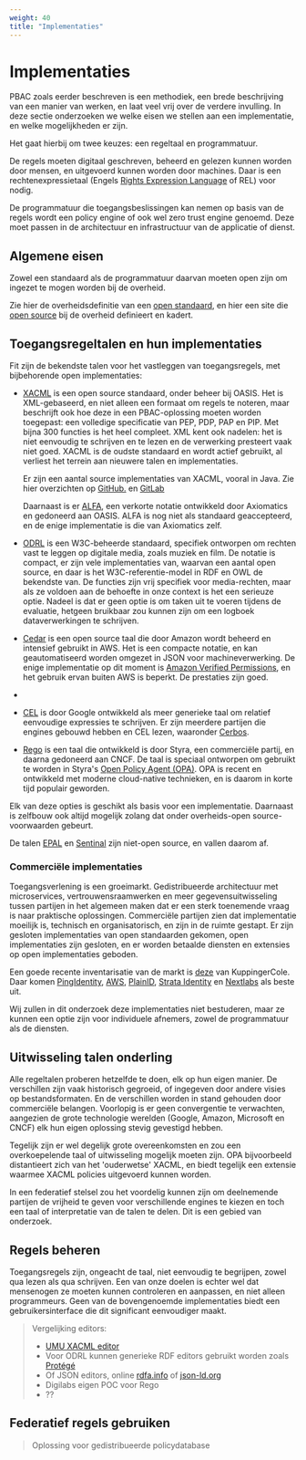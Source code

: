 ```yaml
---
weight: 40
title: "Implementaties"
---
```


# Implementaties

PBAC zoals eerder beschreven is een methodiek, een brede beschrijving van een manier van werken, en laat veel vrij over de verdere invulling.
In deze sectie onderzoeken we welke eisen we stellen aan een implementatie, en welke mogelijkheden er zijn.

Het gaat hierbij om twee keuzes: een regeltaal en programmatuur.

De regels moeten digitaal geschreven, beheerd en gelezen kunnen worden door mensen, en uitgevoerd kunnen
worden door machines. Daar is een rechtenexpressietaal (Engels [Rights Expression Language](https://en.wikipedia.org/wiki/Rights_Expression_Language) of REL) voor nodig.

De programmatuur die toegangsbeslissingen kan nemen op basis van de regels wordt een policy engine of ook wel zero trust engine genoemd.
Deze moet passen in de architectuur en infrastructuur van de applicatie of dienst.

## Algemene eisen

Zowel een standaard als de programmatuur daarvan moeten open zijn om ingezet te mogen worden bij de overheid.

Zie hier de overheidsdefinitie van een [open standaard](https://www.digitaleoverheid.nl/overzicht-van-alle-onderwerpen/open-standaarden/), en
hier een site die [open source](https://opensourcewerken.nl/) bij de overheid definieert en kadert.

## Toegangsregeltalen en hun implementaties

Fit zijn de bekendste talen voor het vastleggen van toegangsregels, met bijbehorende open implementaties:

- [XACML](https://en.wikipedia.org/wiki/XACML) is een open source standaard, onder beheer bij OASIS. Het is XML-gebaseerd, en niet alleen
een formaat om regels te noteren, maar beschrijft ook hoe deze in een PBAC-oplossing moeten worden toegepast: een volledige specificatie van 
PEP, PDP, PAP en PIP. Met bijna 300 functies is het heel compleet. 
XML kent ook nadelen: het is niet eenvoudig te schrijven en te lezen en de verwerking presteert vaak niet goed.
XACML is de oudste standaard en wordt actief gebruikt, al verliest het terrein aan nieuwere talen en implementaties.

  Er zijn een aantal source implementaties van XACML, vooral in Java. Zie hier overzichten op [GitHub.](https://github.com/topics/xacml) en [GitLab](https://gitlab.com/search?search=xacml)

  Daarnaast is er [ALFA](https://en.wikipedia.org/wiki/Abbreviated_Language_for_Authorization), een verkorte notatie ontwikkeld door Axiomatics en 
gedoneerd aan OASIS. ALFA is nog niet als standaard geaccepteerd, en de enige implementatie is die van Axiomatics zelf.

- [ODRL](https://en.wikipedia.org/wiki/ODRL) is een W3C-beheerde standaard, specifiek ontworpen om rechten vast te leggen op digitale media, zoals muziek en film. De notatie is compact,
  er zijn vele implementaties van, waarvan een aantal open source, en daar is het W3C-referentie-model in RDF en OWL de bekendste van.
  De functies zijn vrij specifiek voor media-rechten, maar als ze voldoen aan de behoefte in onze context is het een serieuze optie.
  Nadeel is dat er geen optie is om taken uit te voeren tijdens de evaluatie, hetgeen bruikbaar zou kunnen zijn om een
  logboek dataverwerkingen te schrijven.

- [Cedar](https://github.com/cedar-policy) is een open source taal die door Amazon wordt beheerd en intensief gebruikt in AWS.
  Het is een compacte notatie, en kan geautomatiseerd worden omgezet in JSON voor machineverwerking. De enige implementatie
  op dit moment is [Amazon Verified Permissions](https://aws.amazon.com/verified-permissions/), en het gebruik ervan buiten AWS is beperkt. De prestaties zijn goed.
- 
- [CEL](https://github.com/google/cel-spec/blob/master/doc/intro.md) is door Google ontwikkeld als meer generieke taal om relatief eenvoudige expressies te schrijven.
Er zijn meerdere partijen die engines gebouwd hebben en CEL lezen, waaronder [Cerbos](https://www.cerbos.dev/).

- [Rego](https://www.openpolicyagent.org/docs/latest/#rego) is een taal die ontwikkeld is door Styra, een commerciële partij, en daarna gedoneerd aan CNCF. 
De taal is speciaal ontworpen om gebruikt te worden in Styra's [Open Policy Agent (OPA)](https://www.openpolicyagent.org/). 
OPA is recent en ontwikkeld met moderne cloud-native technieken, en is daarom in korte tijd populair geworden.

Elk van deze opties is geschikt als basis voor een implementatie. Daarnaast is zelfbouw ook altijd mogelijk zolang
dat onder overheids-open source-voorwaarden gebeurt.

De talen [EPAL](https://www.w3.org/2003/p3p-ws/pp/ibm3.html) en [Sentinal](https://developer.hashicorp.com/sentinel) zijn niet-open source, en vallen daarom af.

### Commerciële implementaties

Toegangsverlening is een groeimarkt. Gedistribueerde architectuur met microservices, vertrouwensraamwerken en meer
gegevensuitwisseling tussen partijen in het algemeen maken dat er een sterk toenemende vraag is naar praktische oplossingen. 
Commerciële partijen zien dat implementatie moeilijk is, technisch en organisatorisch, en zijn in de ruimte gestapt. 
Er zijn gesloten implementaties van open standaarden gekomen, open implementaties zijn gesloten, en er worden
betaalde diensten en extensies op open implementaties geboden.

Een goede recente inventarisatie van de markt is [deze](https://www.kuppingercole.com/research/lc80819/policy-based-access-management) van KuppingerCole.
Daar komen [PingIdentity](https://www.pingidentity.com/en.html), [AWS](https://aws.amazon.com/verified-permissions/), [PlainID](https://www.plainid.com/), [Strata Identity](https://www.strata.io/) en [Nextlabs](https://www.strata.io/) als beste uit.

Wij zullen in dit onderzoek deze implementaties niet bestuderen, maar ze kunnen een optie zijn voor individuele afnemers,
zowel de programmatuur als de diensten.

## Uitwisseling talen onderling

Alle regeltalen proberen hetzelfde te doen, elk op hun eigen manier. De verschillen zijn vaak historisch gegroeid, of
ingegeven door andere visies op bestandsformaten. En de verschillen worden in stand gehouden door commerciële belangen.
Voorlopig is er geen convergentie te verwachten, aangezien de grote technologie werelden (Google, Amazon, Microsoft en 
CNCF) elk hun eigen oplossing stevig gevestigd hebben.

Tegelijk zijn er wel degelijk grote overeenkomsten en zou een overkoepelende taal of uitwisseling mogelijk moeten zijn.
OPA bijvoorbeeld distantieert zich van het 'ouderwetse' XACML, en biedt tegelijk een extensie waarmee XACML policies
uitgevoerd kunnen worden.

In een federatief stelsel zou het voordelig kunnen zijn om deelnemende partijen de vrijheid te geven voor verschillende
engines te kiezen en toch een taal of interpretatie van de talen te delen. Dit is een gebied van onderzoek.

## Regels beheren
Toegangsregels zijn, ongeacht de taal, niet eenvoudig te begrijpen, zowel qua lezen als qua schrijven. Een van onze doelen is
echter wel dat mensenogen ze moeten kunnen controleren en aanpassen, en niet alleen programmeurs. Geen van de 
bovengenoemde implementaties biedt een gebruikersinterface die dit significant eenvoudiger maakt.

> Vergelijking editors:
> - [UMU XACML editor](https://sourceforge.net/projects/umu-xacmleditor/)
> - Voor ODRL kunnen generieke RDF editors gebruikt worden zoals [Protégé](https://protege.stanford.edu/)
> - Of JSON editors, online [rdfa.info](https://rdfa.info) of [json-ld.org](https://json-ld.org)
> - Digilabs eigen POC voor Rego
> - ??

## Federatief regels gebruiken

> Oplossing voor gedistribueerde policydatabase
